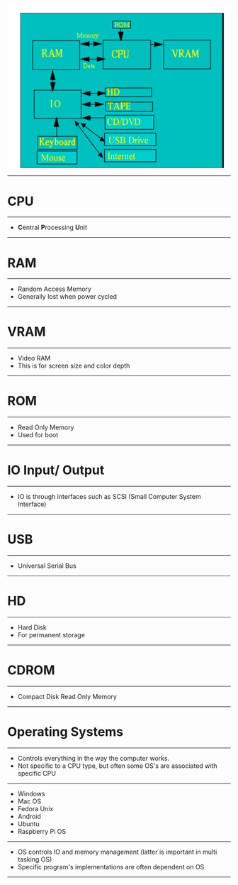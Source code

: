 ![alt](../Images/img1.png)

<hr>

# CPU

<hr>

- **C**entral **P**rocessing **U**nit

<hr>

# RAM

<hr>

- Random Access Memory
- Generally lost when power cycled

<hr>

# VRAM

<hr>

- Video RAM
- This is for screen size and color depth

<hr>

# ROM

<hr>

- Read Only Memory
- Used for boot

<hr>

# IO Input/ Output

<hr>

- IO is through interfaces such as SCSI (Small Computer System Interface)

<hr>

# USB

<hr>

- Universal Serial Bus

<hr>

# HD

<hr>

- Hard Disk
- For permanent storage

<hr>

# CDROM

<hr>

- Compact Disk Read Only Memory

<hr>

# Operating Systems

<hr>

- Controls everything in the way the computer works.
- Not specific to a CPU type, but often some OS's are associated with specific CPU

<hr>

- Windows
- Mac OS
- Fedora Unix
- Android
- Ubuntu
- Raspberry Pi OS

<hr>

- OS controls IO and memory management (latter is important in multi tasking OS)
- Specific program's implementations are often dependent on OS

<hr>

